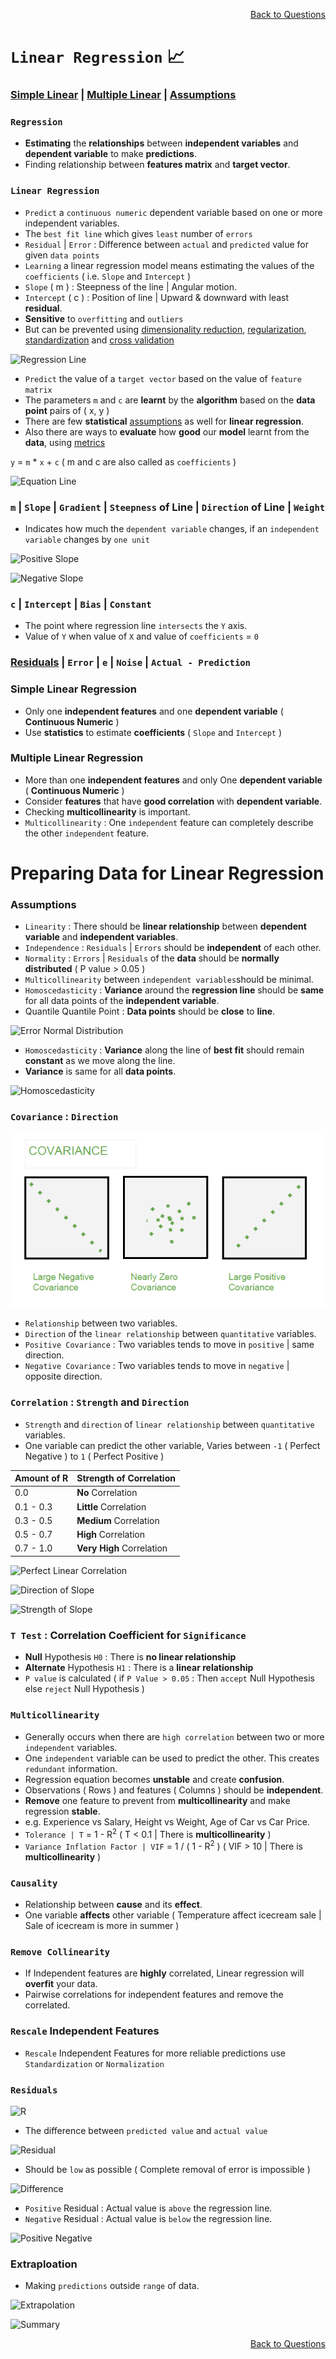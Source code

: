 <p align='right'><a align="right" href="https://github.com/KIRANKUMAR7296/Library/blob/main/Interview.md">Back to Questions</a></p>

# `Linear Regression` 📈

<h3><a href='#simple'>Simple Linear</a> | <a href='#multiple'>Multiple Linear</a> | <a href='#ass'>Assumptions</a></h3>

### `Regression`

- **Estimating** the **relationships** between **independent variables** and **dependent variable** to make **predictions**.
- Finding relationship between **features matrix** and **target vector**.

### `Linear Regression`

- `Predict` a `continuous numeric` dependent variable based on one or more independent variables.
- The `best fit line` which gives `least` number of `errors`
- `Residual` | `Error` : Difference between `actual` and `predicted` value for given `data points`
- `Learning` a linear regression model means estimating the values of the `coefficients` ( i.e. `Slope` and `Intercept` )
- `Slope` ( m ) : Steepness of the line | Angular motion.
- `Intercept` ( c ) : Position of line | Upward & downward with least **residual**. 
- **Sensitive** to `overfitting` and `outliers`
- But can be prevented using [dimensionality reduction](https://github.com/KIRANKUMAR7296/Library/blob/main/Data%20Science/Unsupervised%20Learning/Dimensionality%20Reduction.md), [regularization](https://github.com/KIRANKUMAR7296/Library/blob/main/Data%20Science/Regularization.md), [standardization](https://github.com/KIRANKUMAR7296/Library/blob/main/Data%20Science/Regularization.md) and [cross validation](https://github.com/KIRANKUMAR7296/Library/blob/main/Data%20Science/Cross%20Validation.md)

![Regression Line](Image/RegressionLine.png)

- `Predict` the value of a `target vector` based on the value of `feature matrix`
- The parameters `m` and `c` are **learnt** by the **algorithm** based on the **data point** pairs of ( x, y )
- There are few **statistical** <a href="#ass">assumptions</a> as well for **linear regression**. 
- Also there are ways to **evaluate** how **good** our **model** learnt from the **data**, using [metrics](https://github.com/KIRANKUMAR7296/Library/blob/main/Data%20Science/Supervised%20Learning/Regression/Regression%20Metrics.md)

`y` = `m` * `x` + `c` ( m and c are also called as `coefficients` )

![Equation Line](Image/EquationLine.png)

### `m` | `Slope` | `Gradient` | `Steepness` of Line | `Direction` of Line | `Weight`
- Indicates how much the `dependent variable` changes, if an `independent variable`  changes by `one unit`

![Positive Slope](Image/Positive.png)

![Negative Slope](Image/Negative.png)

### `c` | `Intercept` | `Bias` | `Constant` 
- The point where regression line `intersects` the `Y` axis. 
- Value of `Y` when value of `X` and value of `coefficients` = `0`

### [Residuals](https://github.com/KIRANKUMAR7296/Library/blob/main/Data%20Science/Error.md) | `Error` | `e` | `Noise` | `Actual - Prediction`

<h3 name='simple'>Simple Linear Regression</h3>

- Only one **independent features** and one **dependent variable** ( **Continuous Numeric** )
- Use **statistics** to estimate **coefficients** ( `Slope` and `Intercept` )

<h3 name='multiple'>Multiple Linear Regression</h3>

- More than one **independent features** and only One **dependent variable** ( **Continuous Numeric** )
- Consider **features** that have **good correlation** with **dependent variable**.
- Checking **multicollinearity** is important.
- `Multicollinearity` : One `independent` feature can completely describe the other `independent` feature.

# Preparing Data for Linear Regression

<h3 name='ass'>Assumptions</h3>
  
- `Linearity` : There should be **linear relationship** between **dependent variable** and **independent variables**.
- `Independence` : `Residuals` | `Errors` should be **independent** of each other.
- `Normality` : `Errors` | `Residuals` of the **data** should be **normally distributed** ( P value > 0.05  )
- `Multicollinearity` between `independent variables`should be minimal.
- `Homoscedasticity` : **Variance** around the **regression line** should be **same** for all data points of the **independent variable**.
- Quantile Quantile Point : **Data points** should be **close** to **line**.

![Error Normal Distribution](Image/ErrorDistribution.png)

- `Homoscedasticity` : **Variance** along the line of **best fit** should remain **constant** as we move along the line.
- **Variance** is same for all **data points**.

![Homoscedasticity](Image/Homo.png)

### `Covariance` : `Direction`

![Covariance](Image/Covariance.png) 

- `Relationship` between two variables.
- `Direction` of the `linear relationship` between `quantitative` variables.
- `Positive Covariance` : Two variables tends to move in `positive` | same direction.
- `Negative Covariance` : Two variables tends to move in `negative` | opposite direction.

### `Correlation` : `Strength` and `Direction`

- `Strength` and `direction` of `linear relationship` between `quantitative` variables.
- One variable can predict the other variable, Varies between `-1` ( Perfect Negative ) to `1` ( Perfect Positive )

Amount of R | **Strength** of **Correlation**
:--- | :---
0.0  | **No** Correlation
0.1 - 0.3 | **Little** Correlation
0.3 - 0.5 | **Medium** Correlation
0.5 - 0.7 | **High** Correlation
0.7 - 1.0 | **Very High** Correlation

![Perfect Linear Correlation](Image/Perfect.png)

![Direction of Slope](Image/Direction.png)

![Strength of Slope](Image/Strength.png)

### `T Test` : Correlation Coefficient for `Significance`
- **Null** Hypothesis `H0` : There is **no linear relationship**
- **Alternate** Hypothesis `H1` : There is a **linear relationship**
- `P value` is calculated ( if `P Value > 0.05` : Then `accept` Null Hypothesis else `reject` Null Hypothesis )

### `Multicollinearity`
- Generally occurs when there are `high correlation` between two or more `independent` variables.
- One `independent` variable can be used to predict the other. This creates `redundant` information.
- Regression equation becomes **unstable** and create **confusion**.
- Observations ( Rows ) and features ( Columns ) should be **independent**.
- **Remove** one feature to prevent from **multicollinearity** and make regression **stable**.
- e.g. Experience vs Salary, Height vs Weight, Age of Car vs Car Price.   
- `Tolerance | T`  = 1 - R<sup>2</sup> ( T < 0.1 | There is **multicollinearity** ) 
- `Variance Inflation Factor | VIF` = 1 / ( 1 - R<sup>2</sup> ) ( VIF > 10 | There is **multicollinearity** )

### `Causality`
- Relationship between **cause** and its **effect**.
- One variable **affects** other variable ( Temperature affect icecream sale | Sale of icecream is more in summer )

### `Remove Collinearity`
- If Independent features are **highly** correlated, Linear regression will **overfit** your data.
- Pairwise correlations for independent features and remove the correlated.

### `Rescale` Independent Features
- `Rescale` Independent Features for more reliable predictions use `Standardization` or `Normalization`

### `Residuals`

![R](Image/R.png)

- The difference between `predicted value` and `actual value`

![Residual](Image/Residual.png)

- Should be `low` as possible ( Complete removal of error is impossible )

![Difference](Image/Difference.png)

- `Positive` Residual : Actual value is `above` the regression line.
- `Negative` Residual : Actual value is `below` the regression line.

![Positive Negative](Image/PN.png)

### Extraploation

- Making `predictions` outside `range` of data.

![Extrapolation](Image/Extrapolation.png)

![Summary](Image/Summary.png)

<p align='right'><a align="right" href="https://github.com/KIRANKUMAR7296/Library/blob/main/Interview.md">Back to Questions</a></p>
